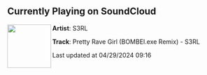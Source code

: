 ## Currently Playing on SoundCloud

[<img align="left" width="100" src="https://i1.sndcdn.com/artworks-jDMyYHwdzPF2AIxy-ZBgPeQ-t500x500.jpg">](https://soundcloud.com/s3rl/pretty-rave-girl-bombeiexe-remix-s3rl?in=saxurn/sets/tmp/)

**Artist**: S3RL 

**Track**: Pretty Rave Girl (BOMBEI.exe Remix) - S3RL

Last updated at 04/29/2024 09:16
